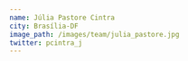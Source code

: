 ```yaml
---
name: Júlia Pastore Cintra
city: Brasília-DF
image_path: /images/team/julia_pastore.jpg
twitter: pcintra_j
---
```

